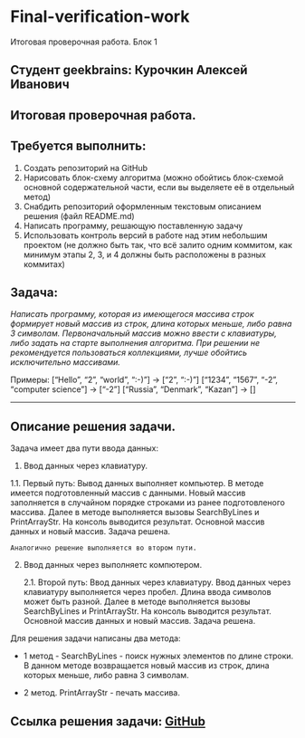 # Final-verification-work
Итоговая проверочная работа. Блок 1

## Студент geekbrains: **Курочкин Алексей Иванович**

## Итоговая проверочная работа.

## Требуется выполнить:

1. Создать репозиторий на GitHub
2. Нарисовать блок-схему алгоритма (можно обойтись блок-схемой основной содержательной части, если вы выделяете её в отдельный метод)
3. Снабдить репозиторий оформленным текстовым описанием решения (файл README.md)
4. Написать программу, решающую поставленную задачу
5. Использовать контроль версий в работе над этим небольшим проектом (не должно быть так, что всё залито одним коммитом, как минимум этапы 2, 3, и 4 должны быть расположены в разных коммитах)

## Задача: 
_Написать программу, которая из имеющегося массива строк формирует новый массив из строк, длина которых меньше, либо равна 3 символам. Первоначальный массив можно ввести с клавиатуры, либо задать на старте выполнения алгоритма. При решении не рекомендуется пользоваться коллекциями, лучше обойтись исключительно массивами._

Примеры:
[“Hello”, “2”, “world”, “:-)”] → [“2”, “:-)”]
[“1234”, “1567”, “-2”, “computer science”] → [“-2”]
[“Russia”, “Denmark”, “Kazan”] → []

_________________

## Описание решения задачи.

Задача имеет два пути ввода данных:

1. Ввод данных через клавиатуру. 

1.1. Первый путь: Вывод данных выполняет компьютер. 
В методе имеется подготовленный массив с данными. 
Новый массив заполняется в случайном порядке строками из ранее подготовленого массива.
Далее в методе выполняется вызовы SearchByLines и PrintArrayStr.
На консоль выводится результат. Основной массив данных и новый массив.
Задача решена. 

    Аналогично решение выполняется во втором пути.

2. Ввод данных через выполняетс компютером.

    2.1. Второй путь: Ввод данных через клавиатуру. 
Ввод данных через клавиатуру выполняется через пробел. Длина ввода символов может быть разной.
Далее в методе выполняется вызовы SearchByLines и PrintArrayStr.
На консоль выводится результат. Основной массив данных и новый массив.
Задача решена. 


Для решения задачи написаны два метода:

+ 1 метод - SearchByLines - поиск нужных элементов по длине строки.
В данном методе возвращается новый массив из строк, длина которых меньше, либо равна 3 символам.

+ 2 метод. PrintArrayStr - печать массива.

## Ссылка решения задачи: [GitHub](https://github.com/AlexKuro/Final-verification-work.git)
